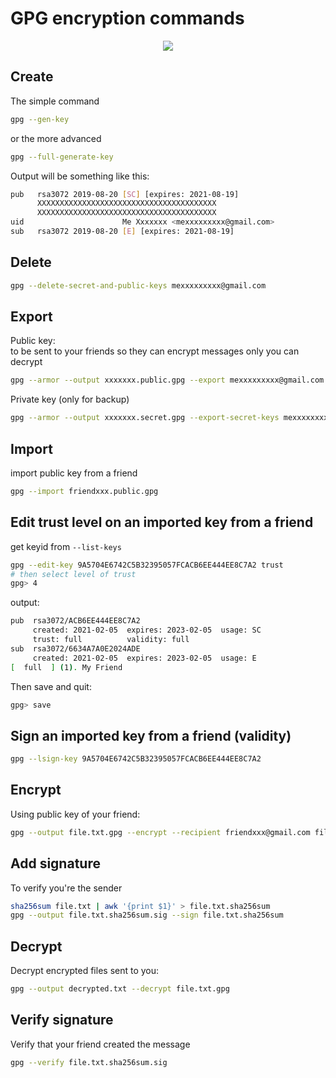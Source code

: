 # GPG encryption commands

<div class="separator" style="clear: both; text-align: center;"><img border="0" src="https://storage.googleapis.com/atle-static/pics/gpg_logo.png"/></div>

## Create

The simple command

```sh
gpg --gen-key
```

or the more advanced

```sh
gpg --full-generate-key
```

Output will be something like this:
```bash
pub   rsa3072 2019-08-20 [SC] [expires: 2021-08-19]
      XXXXXXXXXXXXXXXXXXXXXXXXXXXXXXXXXXXXXXXX
      XXXXXXXXXXXXXXXXXXXXXXXXXXXXXXXXXXXXXXXX
uid                      Me Xxxxxxx <mexxxxxxxxx@gmail.com>
sub   rsa3072 2019-08-20 [E] [expires: 2021-08-19]
```

## Delete

```sh
gpg --delete-secret-and-public-keys mexxxxxxxxx@gmail.com
```

## Export

Public key:  
to be sent to your friends so they can encrypt messages only you can decrypt

```sh
gpg --armor --output xxxxxxx.public.gpg --export mexxxxxxxxx@gmail.com
```

Private key (only for backup)

```sh
gpg --armor --output xxxxxxx.secret.gpg --export-secret-keys mexxxxxxxxx@gmail.com
```

## Import

import public key from a friend

```sh
gpg --import friendxxx.public.gpg
```

## Edit trust level on an imported key from a friend

get keyid from `--list-keys`

```sh
gpg --edit-key 9A5704E6742C5B32395057FCACB6EE444EE8C7A2 trust
# then select level of trust
gpg> 4
```

output:

```bash
pub  rsa3072/ACB6EE444EE8C7A2
     created: 2021-02-05  expires: 2023-02-05  usage: SC
     trust: full          validity: full
sub  rsa3072/6634A7A0E2024ADE
     created: 2021-02-05  expires: 2023-02-05  usage: E
[  full  ] (1). My Friend
```

Then save and quit:

```sh
gpg> save
```

## Sign an imported key from a friend (validity)

```sh
gpg --lsign-key 9A5704E6742C5B32395057FCACB6EE444EE8C7A2
```

## Encrypt

Using public key of your friend:
```sh
gpg --output file.txt.gpg --encrypt --recipient friendxxx@gmail.com file.txt
```

## Add signature

To verify you're the sender

```sh
sha256sum file.txt | awk '{print $1}' > file.txt.sha256sum
gpg --output file.txt.sha256sum.sig --sign file.txt.sha256sum
```

## Decrypt

Decrypt encrypted files sent to you:

```sh
gpg --output decrypted.txt --decrypt file.txt.gpg
```

## Verify signature

Verify that your friend created the message

```sh
gpg --verify file.txt.sha256sum.sig
```
